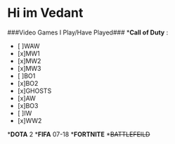 # Hi im **Vedant**

###Video Games I Play/Have Played### 
*__Call of Duty__ :
- [ ]WAW
- [x]MW1
- [x]MW2
- [x]MW3
- [ ]BO1
- [x]BO2
- [x]GHOSTS
- [x]AW
- [x]BO3
- [ ]IW
- [x]WW2

*__DOTA__ 2
*__FIFA__ 07-18
*__FORTNITE__
*~~BATTLEFEILD~~